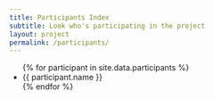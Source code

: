 ```yaml
---
title: Participants Index
subtitle: Look who's participating in the project
layout: project
permalink: /participants/
---
```

<ul>
  {% for participant in site.data.participants %}
    <li>{{ participant.name }}</li>
  {% endfor %}
</ul>

